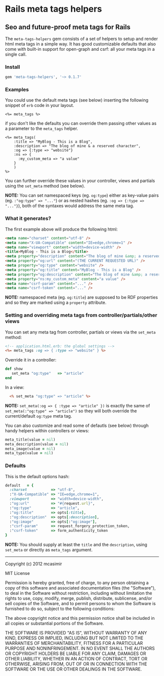 # Rails meta tags helpers

## Seo and future-proof meta tags for Rails

The `meta-tags-helpers` gem consists of a set of helpers to setup and render html meta tags in a simple way. It has good customizable defaults that also come with built-in support for open-graph and csrf: all your meta tags in a single call.

### Install

``` rb
gem 'meta-tags-helpers', '~> 0.1.7'
```

### Examples

You could use the default meta tags (see below) inserting the following snippet of `erb` code in your layout. 

``` erb
<%= meta_tags %>
```

if you don't like the defaults you can override them passing other values as a parameter to the `meta_tags` helper.


``` erb
<%= meta_tags(
    :title => "MyBlog - This is a Blog",
    :description => "The blog of mine & a reserved character",
    :og => {:type => "website"}
    :ns => {
      :my_custom_meta => "a value"
    }
    ) 
%>
```

You can further override these values in your controller, views and partials using the `set_meta` method (see below).

**NOTE:** You can set namespaced keys (eg. `og:type`) either as key-value pairs (eg. `:"og:type" => "..."`) or as nested hashes (eg. `:og => {:type => "..."}`), both of the syntaxes would address the same meta tag.

### What it generates? 

The first example above will produce the following html:

``` html
<meta name="charset" content="utf-8" />
<meta name="X-UA-Compatible" content="IE=edge,chrome=1" />
<meta name="viewport" content="width=device-width" />
<title>MyBlog - This is a Blog</title>
<meta property="description" content="The blog of mine &amp; a reserved character" />
<meta property="og:url" content="(THE CURRENT REQUESTED URL)" />
<meta property="og:type" content="website" />
<meta property="og:title" content="MyBlog - This is a Blog" />
<meta property="og:description" content="The blog of mine &amp; a reserved character" />
<meta property="ns:my_custom_meta" content="a value" />
<meta name="csrf-param" content="..." />
<meta name="csrf-token" content="..." />

```

**NOTE:** namespaced meta (eg. `og:title`) are supposed to be RDF properties and so they are marked using a `property` attribute.

### Setting and overriding meta tags from controller/partials/other views

You can set any meta tag from controller, partials or views via the `set_meta` method:

``` rhtml
<!-- application.html.erb: the global settings -->
<%= meta_tags :og => { :type => "website" } %>
```

Override it in a controller:

``` rb
def show
   set_meta "og:type"   => "article"
end
```
In a view:

``` rhtml
  <% set_meta "og:type" => "article" %>
```

**NOTE:** `set_meta(:og => { :type => "article" })` is exactly the same of `set_meta(:"og:type" => "article")` so they will both override the current/default `og:type` meta tag.

You can also customize and read some of defautls (see below) through handy helpers within controllers or views:

``` rb
meta_title(value = nil)
meta_description(value = nil)
meta_image(value = nil)
meta_type(value = nil)

```

### Defaults

This is the default options hash:

``` rb
default   = {
  :charset           => "utf-8", 
  :"X-UA-Compatible" => "IE=edge,chrome=1", 
  :viewport          => "width=device-width",
  :"og:url"          => "#{request.url}", 
  :"og:type"         => "article",
  :"og:title"        => opts[:title],
  :"og:description"  => opts[:description],
  :"og:image"        => opts[:"og:image"],
  :"csrf-param"      => request_forgery_protection_token,
  :"csrf-token"      => form_authenticity_token
}

```

**NOTE:** You should supply at least the `title` and the `description`, using `set_meta` or directly as `meta_tags` argument.

---

Copyright (c) 2012 mcasimir

MIT License

Permission is hereby granted, free of charge, to any person obtaining
a copy of this software and associated documentation files (the
"Software"), to deal in the Software without restriction, including
without limitation the rights to use, copy, modify, merge, publish,
distribute, sublicense, and/or sell copies of the Software, and to
permit persons to whom the Software is furnished to do so, subject to
the following conditions:

The above copyright notice and this permission notice shall be
included in all copies or substantial portions of the Software.

THE SOFTWARE IS PROVIDED "AS IS", WITHOUT WARRANTY OF ANY KIND,
EXPRESS OR IMPLIED, INCLUDING BUT NOT LIMITED TO THE WARRANTIES OF
MERCHANTABILITY, FITNESS FOR A PARTICULAR PURPOSE AND
NONINFRINGEMENT. IN NO EVENT SHALL THE AUTHORS OR COPYRIGHT HOLDERS BE
LIABLE FOR ANY CLAIM, DAMAGES OR OTHER LIABILITY, WHETHER IN AN ACTION
OF CONTRACT, TORT OR OTHERWISE, ARISING FROM, OUT OF OR IN CONNECTION
WITH THE SOFTWARE OR THE USE OR OTHER DEALINGS IN THE SOFTWARE.
